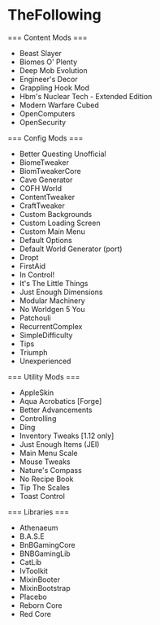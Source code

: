# TheFollowing

=== Content Mods ===

- Beast Slayer
- Biomes O' Plenty
- Deep Mob Evolution
- Engineer's Decor
- Grappling Hook Mod
- Hbm's Nuclear Tech - Extended Edition
- Modern Warfare Cubed
- OpenComputers
- OpenSecurity


=== Config Mods ===

- Better Questing Unofficial
- BiomeTweaker
- BiomTweakerCore
- Cave Generator
- COFH World
- ContentTweaker
- CraftTweaker
- Custom Backgrounds
- Custom Loading Screen
- Custom Main Menu
- Default Options
- Default World Generator (port)
- Dropt
- FirstAid
- In Control!
- It's The Little Things
- Just Enough Dimensions
- Modular Machinery
- No Worldgen 5 You
- Patchouli
- RecurrentComplex
- SimpleDifficulty
- Tips
- Triumph
- Unexperienced


=== Utility Mods ===

- AppleSkin
- Aqua Acrobatics [Forge]
- Better Advancements
- Controlling
- Ding
- Inventory Tweaks [1.12 only]
- Just Enough Items (JEI)
- Main Menu Scale
- Mouse Tweaks
- Nature's Compass
- No Recipe Book
- Tip The Scales
- Toast Control


=== Libraries ===

- Athenaeum
- B.A.S.E
- BnBGamingCore
- BNBGamingLib
- CatLib
- IvToolkit
- MixinBooter
- MixinBootstrap
- Placebo
- Reborn Core
- Red Core
